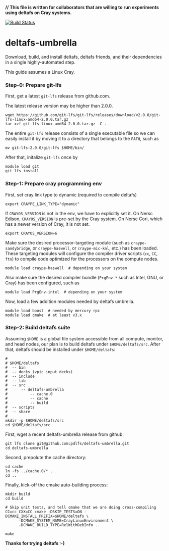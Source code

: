 **// This file is written for collaborators that are willing to run experiments using deltafs on Cray systems.**

[![Build Status](https://travis-ci.org/pdlfs/deltafs-umbrella.svg?branch=master)](https://travis-ci.org/pdlfs/deltafs-umbrella)

# deltafs-umbrella

Download, build, and install deltafs, deltafs friends, and their dependencies in a single highly-automated step.

This guide assumes a Linux Cray.

### Step-0: Prepare git-lfs

First, get a latest `git-lfs` release from github.com.

The latest release version may be higher than 2.0.0.
```
wget https://github.com/git-lfs/git-lfs/releases/download/v2.0.0/git-lfs-linux-amd64-2.0.0.tar.gz
tar xzf git-lfs-linux-amd64-2.0.0.tar.gz -C .
```
The entire `git-lfs` release consists of a single executable file so we can easily install it by moving it to a directory that belongs to the `PATH`, such as
```
mv git-lfs-2.0.0/git-lfs $HOME/bin/
```
After that, initalize `git-lfs` once by
```
module load git
git lfs install
```

### Step-1: Prepare cray programming env

First, set cray link type to dynamic (required to compile deltafs)
```
export CRAYPE_LINK_TYPE="dynamic"
```
If `CRAYOS_VERSION` is not in the env, we have to explicitly set it.
On Nersc Edison, `CRAYOS_VERSION` is pre-set by the Cray system. On Nersc Cori, which has a newer version of Cray, it is not set.
```
export CRAYOS_VERSION=6
```
Make sure the desired processor-targeting module (such as `craype-sandybridge`, or `craype-haswell`, or `craype-mic-knl`, etc.) has been loaded. These targeting modules will configure the compiler driver scripts (`cc`, `CC`, `ftn`) to compile code optimized for the processors on the compute nodes.
```
module load craype-haswell  # depending on your system
```
Also make sure the desired compiler bundle (`PrgEnv-*` such as Intel, GNU, or Cray) has been configured, such as
```
module load PrgEnv-intel  # depending on your system
```
Now, load a few addition modules needed by deltafs umbrella.
```
module load boost  # needed by mercury rpc
module load cmake  # at least v3.x
```

### Step-2: Build deltafs suite

Assuming `$HOME` is a global file system accessible from all compute, monitor, and head nodes, our plan is to build deltafs under `$HOME/deltafs/src`. After that, deltafs should be installed under `$HOME/deltafs`:
```
#
# $HOME/deltafs
#  -- bin
#  -- decks (vpic input decks)
#  -- include
#  -- lib
#  -- src
#      -- deltafs-umbrella
#          -- cache.0
#          -- cache
#          -- build
#  -- scripts
#  -- share
#
mkdir -p $HOME/deltafs/src
cd $HOME/deltafs/src
```
First, wget a recent deltafs-umbrella release from github:
```
git lfs clone git@github.com:pdlfs/deltafs-umbrella.git
cd deltafs-umbrella
```
Second, prepolute the cache directory:
```
cd cache
ln -fs ../cache.0/* .
cd ..
```
Finally, kick-off the cmake auto-building process:
```
mkdir build
cd build

# Skip unit tests, and tell cmake that we are doing cross-compiling
CC=cc CXX=CC cmake -DSKIP_TESTS=ON -DCMAKE_INSTALL_PREFIX=$HOME/deltafs \
      -DCMAKE_SYSTEM_NAME=CrayLinuxEnvironment \
      -DCMAKE_BUILD_TYPE=RelWithDebInfo ..

make
```

**Thanks for trying deltafs :-)**
